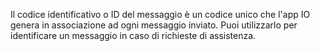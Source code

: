 Il codice identificativo o ID del messaggio è un codice unico che l'app IO genera in associazione ad ogni messaggio inviato. Puoi utilizzarlo per identificare un messaggio in caso di richieste di assistenza.